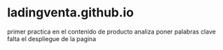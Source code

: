 # ladingventa.github.io
primer practica 
en el contenido de producto analiza poner palabras clave
falta el despliegue de la pagina 
